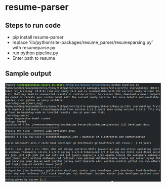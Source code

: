 # resume-parser

## Steps to run code
- pip install resume-parser
- replace 'lib/python/site-packages/resume_parser/resumeparsing.py’ with resumeparse.py
- run python pipeline.py
- Enter path to resume

## Sample output
![alt text](https://github.com/Mandeep3838/resume-parser/blob/main/resume_rating.png?raw=true)